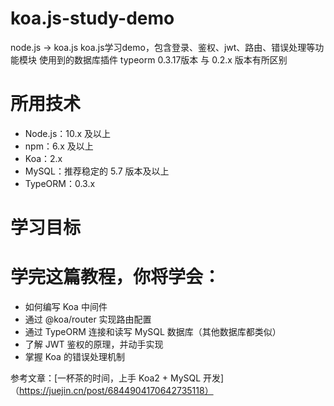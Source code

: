 # koa.js-study-demo
node.js -> koa.js  koa.js学习demo，包含登录、鉴权、jwt、路由、错误处理等功能模块
使用到的数据库插件 typeorm 0.3.17版本 与 0.2.x 版本有所区别

# 所用技术

- Node.js：10.x 及以上
- npm：6.x 及以上
- Koa：2.x
- MySQL：推荐稳定的 5.7 版本及以上
- TypeORM：0.3.x

# 学习目标
# 学完这篇教程，你将学会：

- 如何编写 Koa 中间件
- 通过 @koa/router 实现路由配置
- 通过 TypeORM 连接和读写 MySQL 数据库（其他数据库都类似）
- 了解 JWT 鉴权的原理，并动手实现
- 掌握 Koa 的错误处理机制

参考文章：[一杯茶的时间，上手 Koa2 + MySQL 开发]（https://juejin.cn/post/6844904170642735118）
